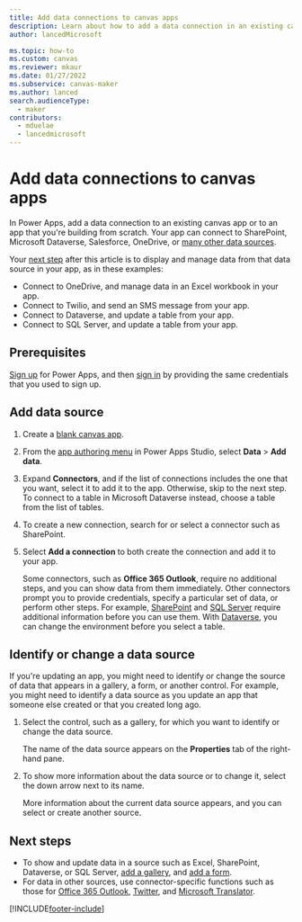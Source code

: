 ```yaml
---
title: Add data connections to canvas apps
description: Learn about how to add a data connection in an existing canvas app.
author: lancedMicrosoft

ms.topic: how-to
ms.custom: canvas
ms.reviewer: mkaur
ms.date: 01/27/2022
ms.subservice: canvas-maker
ms.author: lanced
search.audienceType: 
  - maker
contributors:
  - mduelae
  - lancedmicrosoft
---
```

# Add data connections to canvas apps

In Power Apps, add a data connection to an existing canvas app or to an app that you're building from scratch. Your app can connect to SharePoint, Microsoft Dataverse, Salesforce, OneDrive, or [many other data sources](connections-list.md).

Your [next step](#next-steps) after this article is to display and manage data from that data source in your app, as in these examples:

* Connect to OneDrive, and manage data in an Excel workbook in your app.
* Connect to Twilio, and send an SMS message from your app.
* Connect to Dataverse, and update a table from your app.
* Connect to SQL Server, and update a table from your app.

## Prerequisites

[Sign up](../signup-for-powerapps.md) for Power Apps, and then [sign in](https://make.powerapps.com?utm_source=padocs&utm_medium=linkinadoc&utm_campaign=referralsfromdoc) by providing the same credentials that you used to sign up.

## Add data source

1. Create a [blank canvas app](create-blank-app.md).
1. From the [app authoring menu](power-apps-studio.md#5--app-authoring-menu) in Power Apps Studio, select **Data** > **Add data**.
1. Expand **Connectors**, and if the list of connections includes the one that you want, select it to add it to the app. Otherwise, skip to the next step. To connect to a table in Microsoft Dataverse instead, choose a table from the list of tables.
1. To create a new connection, search for or select a connector such as SharePoint.
1. Select **Add a connection** to both create the connection and add it to your app.

    Some connectors, such as **Office 365 Outlook**, require no additional steps, and you can show data from them immediately. Other connectors prompt you to provide credentials, specify a particular set of data, or perform other steps. For example, [SharePoint](connections/connection-sharepoint-online.md) and [SQL Server](connections/sql-connection-overview.md) require additional information before you can use them. With [Dataverse](connections/connection-common-data-service.md), you can change the environment before you select a table.

## Identify or change a data source
If you're updating an app, you might need to identify or change the source of data that appears in a gallery, a form, or another control. For example, you might need to identify a data source as you update an app that someone else created or that you created long ago.

1. Select the control, such as a gallery, for which you want to identify or change the data source.

    The name of the data source appears on the **Properties** tab of the right-hand pane.

1. To show more information about the data source or to change it, select the down arrow next to its name.

    More information about the current data source appears, and you can select or create another source.

## Next steps

* To show and update data in a source such as Excel, SharePoint, Dataverse, or SQL Server, [add a gallery](add-gallery.md), and [add a form](add-form.md).
* For data in other sources, use connector-specific functions such as those for [Office 365 Outlook](connections/connection-office365-outlook.md), [Twitter](connections/connection-twitter.md), and [Microsoft Translator](connections/connection-microsoft-translator.md).


[!INCLUDE[footer-include](../../includes/footer-banner.md)]
